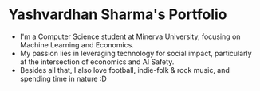 # Yashvardhan Sharma's Portfolio

* I'm a Computer Science student at Minerva University, focusing on Machine Learning and Economics. 
* My passion lies in leveraging technology for social impact, particularly at the intersection of economics and AI Safety.
* Besides all that, I also love football, indie-folk & rock music, and spending time in nature :D
